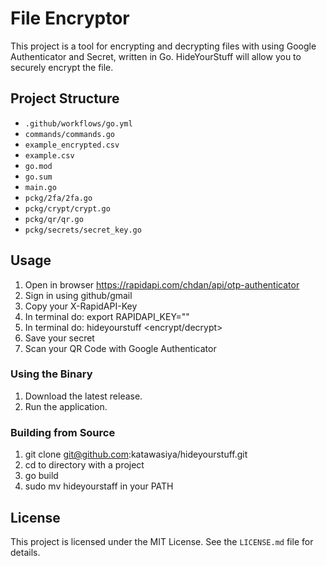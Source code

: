 # File Encryptor

This project is a tool for encrypting and decrypting files with using Google Authenticator and Secret, written in Go.
HideYourStuff will allow you to securely encrypt the file.

## Project Structure

- `.github/workflows/go.yml`
- `commands/commands.go`
- `example_encrypted.csv`
- `example.csv`
- `go.mod`
- `go.sum`
- `main.go`
- `pckg/2fa/2fa.go`
- `pckg/crypt/crypt.go`
- `pckg/qr/qr.go`
- `pckg/secrets/secret_key.go`

## Usage 

1. Open in browser https://rapidapi.com/chdan/api/otp-authenticator
2. Sign in using github/gmail
3. Copy your X-RapidAPI-Key
4. In terminal do: export RAPIDAPI_KEY="<your key>" 
5. In terminal do: hideyourstuff <encrypt/decrypt> <filename>
6. Save your secret 
7. Scan your QR Code with Google Authenticator

### Using the Binary

1. Download the latest release.
2. Run the application.

### Building from Source

1. git clone git@github.com:katawasiya/hideyourstuff.git
2. cd to directory with a project
3. go build
4. sudo mv hideyourstaff in your PATH

## License

This project is licensed under the MIT License. See the `LICENSE.md` file for details.